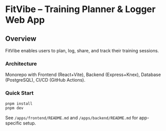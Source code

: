 # FitVibe – Training Planner & Logger Web App
## Overview
FitVibe enables users to plan, log, share, and track their training sessions.
### Architecture
Monorepo with Frontend (React+Vite), Backend (Express+Knex), Database (PostgreSQL), CI/CD (GitHub Actions).
### Quick Start
```bash
pnpm install
pnpm dev
```
See `/apps/frontend/README.md` and `/apps/backend/README.md` for app-specific setup.
